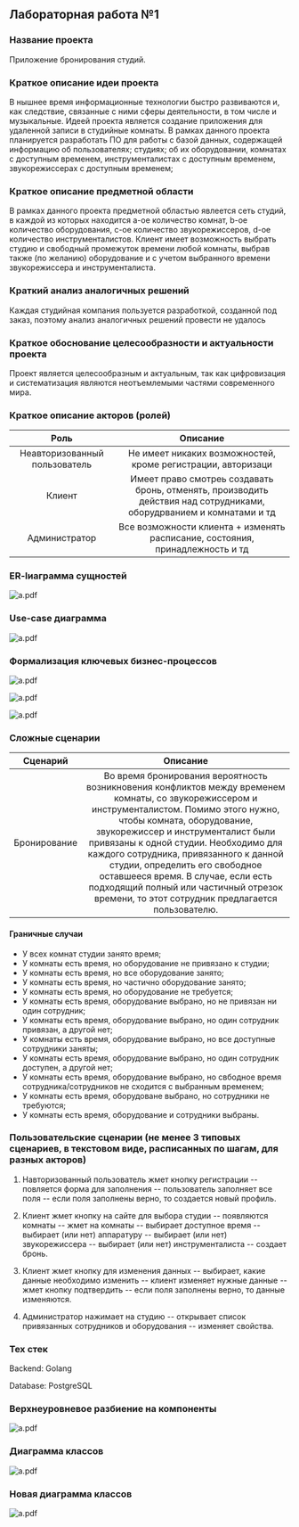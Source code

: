 ## Лабораторная работа №1
### Название проекта
Приложение бронирования студий.
### Краткое описание идеи проекта
В нышнее время информационные технологии быстро развиваются и, как следствие, связанные с ними сферы деятельности, в том числе и музыкальные. Идеей проекта является создание приложения для удаленной записи в студийные комнаты. В рамках данного проекта планируется разработать ПО для работы с базой данных, содержащей информацию об пользователях; студиях; об их оборудовании, комнатах с доступным временем, инструменталистах с доступным временем, звукорежиссерах с доступным временем;

### Краткое описание предметной области
В рамках данного проекта предметной областью явлеется сеть студий, в каждой из которых находится a-ое количество комнат, b-ое количество оборудования, c-ое количество звукорежиссеров, d-ое количество инструменталистов. Клиент имеет возможность выбрать студию и свободный промежуток времени любой комнаты, выбрав также (по желанию) оборудование и с учетом выбранного времени звукорежиссера и инструменталиста.

### Краткий анализ аналогичных решений
Каждая студийная компания пользуется разработкой, созданной под заказ, поэтому анализ аналогичных решений провести не удалось 

### Краткое обоснование целесообразности и актуальности проекта
Проект является целесообразным и актуальным, так как цифровизация и систематизация являются неотъемлемыми частями современного мира. 

### Краткое описание акторов (ролей)
|Роль|Описание|
|:-:|:-:|
|Неавторизованный пользователь|Не имеет никаких возможностей, кроме регистрации, авторизаци|
|Клиент|Имеет право смотреь создавать бронь, отменять, производить действия над сотрудниками, оборудрванием и комнатами и тд|
|Администратор|Все возможности клиента + изменять расписание, состояния, принадлежность и тд|

### ER-lиаграмма сущностей

![a.pdf](./img/er.svg)

### Use-case диаграмма

![a.pdf](./img/use_case.svg)

### Формализация ключевых бизнес-процессов

![a.pdf](./img/reservation_bpmn.svg)

![a.pdf](./img/add_bpmn.svg)

![a.pdf](./img/change_bpmn.svg)

### Сложные сценарии
|Сценарий|Описание|
|:-:|:-:|
|Бронирование|Во время бронирования вероятность возникновения конфликтов между временем комнаты, со звукорежиссером и инструменталистом. Помимо этого нужно, чтобы комната, оборудование, звукорежиссер и инструменталист были привязаны к одной студии. Необходимо для каждого сотрудника, привязанного к данной студии, определить его свободное оставшееся время. В случае, если есть подходящий полный или частичный отрезок времени, то этот сотрудник предлагается пользователю.|

#### Граничные случаи

- У всех комнат студии занято время;
- У комнаты есть время, но оборудование не привязано к студии;
- У комнаты есть время, но все оборудование занято;
- У комнаты есть время, но частично оборудование занято;
- У комнаты есть время, но оборудование не требуется;
- У комнаты есть время, оборудование выбрано, но не привязан ни один сотрудник;
- У комнаты есть время, оборудование выбрано, но один сотрудник привязан, а другой нет;
- У комнаты есть время, оборудование выбрано, но все доступные сотрудники заняты;
- У комнаты есть время, оборудование выбрано, но один сотрудник доступен, а другой нет;
- У комнаты есть время, оборудование выбрано, но свбодное время сотрудника/сотрудников не сходится с выбранным временем;
- У комнаты есть время, оборудоване выбрано, но сотрудники не требуются;
- У комнаты есть время, оборудование и сотрудники выбраны.


### Пользовательские сценарии (не менее 3 типовых сценариев, в текстовом виде, расписанных по шагам, для разных акторов)
1. Навторизованный пользователь жмет кнопку регистрации -- повляется форма для заполнения -- пользователь заполняет все поля -- если поля заполнены верно, то создается новый профиль.

2. Клиент жмет кнопку на сайте для выбора студии -- появляются комнаты -- жмет на комнаты -- выбирает доступное время -- выбирает (или нет) аппаратуру -- выбирает (или нет) звукорежиссера -- выбирает (или нет) инструменталиста -- создает бронь.

3. Клиент жмет кнопку для изменения данных -- выбирает, какие данные необходимо изменить -- клиент изменяет нужные данные -- жмет кнопку подтвердить -- если поля заполнены верно, то данные изменяются.

4. Администратор нажимает на студию -- открывает список привязанных сотрудников и оборудования -- изменяет свойства.

### Тех стек

Backend: Golang

Database: PostgreSQL

### Верхнеуровневое разбиение на компоненты

![a.pdf](./img/high_level.svg)

### Диаграмма классов

![a.pdf](./img/uml_bl_da.svg)

### Новая диаграмма классов

![a.pdf](./img/uml_bl_da_new.svg)